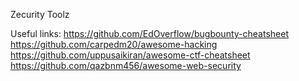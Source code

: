 Zecurity Toolz

Useful links:
https://github.com/EdOverflow/bugbounty-cheatsheet
https://github.com/carpedm20/awesome-hacking
https://github.com/uppusaikiran/awesome-ctf-cheatsheet
https://github.com/qazbnm456/awesome-web-security
